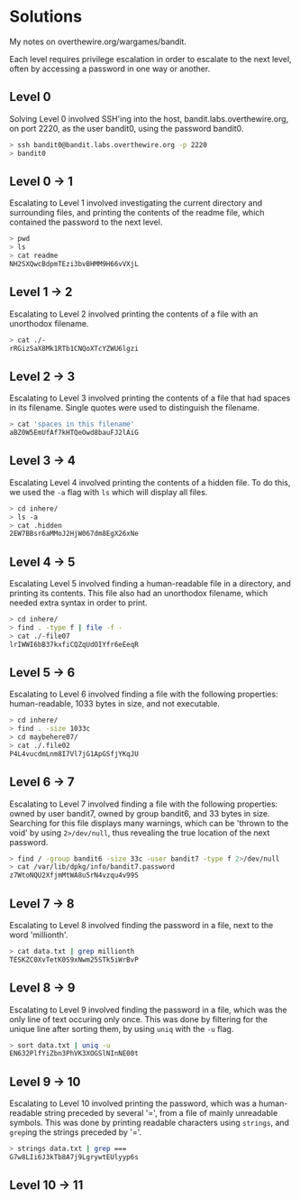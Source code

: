 # Solutions

My notes on overthewire.org/wargames/bandit.

Each level requires privilege escalation in order to escalate to the next level, often by accessing a password in one way or another.

## Level 0 

Solving Level 0 involved SSH'ing into the host, bandit.labs.overthewire.org, on port 2220, as the user bandit0, using the password bandit0.

```bash
> ssh bandit0@bandit.labs.overthewire.org -p 2220 
> bandit0
```

## Level 0 → 1

Escalating to Level 1 involved investigating the current directory and surrounding files, and printing the contents of the readme file, which contained the password to the next level.

```bash
> pwd
> ls
> cat readme
NH2SXQwcBdpmTEzi3bvBHMM9H66vVXjL
```

## Level 1 → 2

Escalating to Level 2 involved printing the contents of a file with an unorthodox filename.

```bash
> cat ./-
rRGizSaX8Mk1RTb1CNQoXTcYZWU6lgzi
```

## Level 2 → 3

Escalating to Level 3 involved printing the contents of a file that had spaces in its filename. Single quotes were used to distinguish the filename.

```bash
> cat 'spaces in this filename'
aBZ0W5EmUfAf7kHTQeOwd8bauFJ2lAiG
```

## Level 3 → 4

Escalating Level 4 involved printing the contents of a hidden file. To do this, we used the `-a` flag with `ls` which will display all files.

```bash
> cd inhere/
> ls -a
> cat .hidden
2EW7BBsr6aMMoJ2HjW067dm8EgX26xNe
```

## Level 4 → 5

Escalating Level 5 involved finding a human-readable file in a directory, and printing its contents. This file also had an unorthodox filename, which needed extra syntax in order to print.

```bash
> cd inhere/
> find . -type f | file -f -
> cat ./-file07
lrIWWI6bB37kxfiCQZqUdOIYfr6eEeqR
```

## Level 5 → 6

Escalating to Level 6 involved finding a file with the following properties: human-readable, 1033 bytes in size, and not executable.

```bash
> cd inhere/
> find . -size 1033c
> cd maybehere07/
> cat ./.file02
P4L4vucdmLnm8I7Vl7jG1ApGSfjYKqJU
```

## Level 6 → 7

Escalating to Level 7 involved finding a file with the following properties: owned by user bandit7, owned by group bandit6, and 33 bytes in size. Searching for this file displays many warnings, which can be 'thrown to the void' by using `2>/dev/null`, thus revealing the true location of the next password.

```bash
> find / -group bandit6 -size 33c -user bandit7 -type f 2>/dev/null
> cat /var/lib/dpkg/info/bandit7.password
z7WtoNQU2XfjmMtWA8u5rN4vzqu4v99S
```

## Level 7 → 8

Escalating to Level 8 involved finding the password in a file, next to the word 'millionth'.

```bash
> cat data.txt | grep millionth
TESKZC0XvTetK0S9xNwm25STk5iWrBvP
```

## Level 8 → 9

Escalating to Level 9 involved finding the password in a file, which was the only line of text occuring only once. This was done by filtering for the unique line after sorting them, by using `uniq` with the `-u` flag.

```bash
> sort data.txt | uniq -u
EN632PlfYiZbn3PhVK3XOGSlNInNE00t
```

## Level 9 → 10

Escalating to Level 10 involved printing the password, which was a human-readable string preceded by several '=', from a file of mainly unreadable symbols. This was done by printing readable characters using `strings`, and `grep`ing the strings preceded by '='.

```bash
> strings data.txt | grep ===
G7w8LIi6J3kTb8A7j9LgrywtEUlyyp6s
```

## Level 10 → 11
